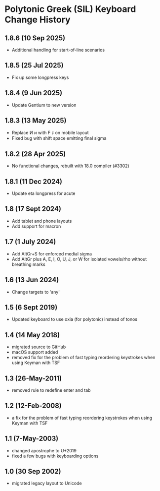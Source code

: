 Polytonic Greek (SIL) Keyboard Change History
=======================

1.8.6 (10 Sep 2025)
-----------------
* Additional handling for start-of-line scenarios

1.8.5 (25 Jul 2025)
-----------------
* Fix up some longpress keys

1.8.4 (9 Jun 2025)
-----------------
* Update Gentium to new version

1.8.3 (13 May 2025)
-----------------
* Replace Ͷ ͷ with Ϝ ϝ on mobile layout
* Fixed bug with shift space emitting final sigma

1.8.2 (28 Apr 2025)
-----------------
* No functional changes, rebuilt with 18.0 compiler (#3302)

1.8.1 (11 Dec 2024)
-----------------
* Update eta longpress for acute

1.8 (17 Sept 2024)
-----------------
* Add tablet and phone layouts
* Add support for macron

1.7 (1 July 2024)
-----------------
* Add AltGr+S for enforced medial sigma
* Add AltGr plus A, E, I, O, U, J, or W for isolated vowels/rho without breathing marks

1.6 (13 Jun 2024)
-----------------
* Change targets to 'any'

1.5 (6 Sept 2019)
-----------------
* Updated keyboard to use oxia (for polytonic) instead of tonos

1.4 (14 May 2018)
-----------------
* migrated source to GitHub
* macOS support added
* removed fix for the problem of fast typing reordering keystrokes when using Keyman with TSF

1.3 (26-May-2011)
-----------------
*  removed rule to redefine enter and tab

1.2 (12-Feb-2008)
-----------------
* a fix for the problem of fast typing reordering keystrokes when using Keyman with TSF

1.1 (7-May-2003)
-----------------
* changed apostrophe to U+2019
* fixed a few bugs with keyboarding options

1.0 (30 Sep 2002)
-----------------
* migrated legacy layout to Unicode
